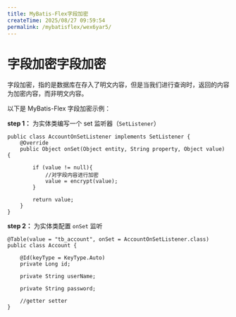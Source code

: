 ```yaml
---
title: MyBatis-Flex字段加密
createTime: 2025/08/27 09:59:54
permalink: /mybatisflex/wex6yar5/
---
```

# 字段加密字段加密

字段加密，指的是数据库在存入了明文内容，但是当我们进行查询时，返回的内容为加密内容，而非明文内容。

以下是 MyBatis-Flex 字段加密示例：

**step 1：** 为实体类编写一个 set 监听器（`SetListener`）



```
public class AccountOnSetListener implements SetListener {
    @Override
    public Object onSet(Object entity, String property, Object value) {
        
        if (value != null){
            //对字段内容进行加密
            value = encrypt(value);
        }
        
        return value;
    }
}
```

**step 2：** 为实体类配置 `onSet` 监听



```
@Table(value = "tb_account", onSet = AccountOnSetListener.class)
public class Account {

    @Id(keyType = KeyType.Auto)
    private Long id;

    private String userName;
    
    private String password;
    
    //getter setter
}
```

